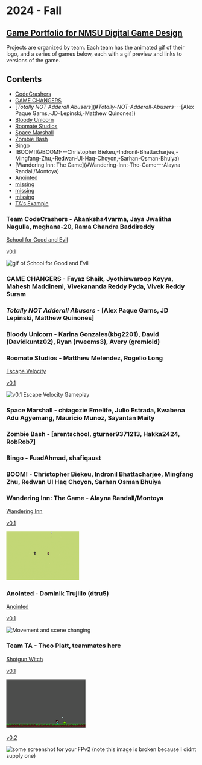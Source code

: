 # 2024 - Fall

## [Game Portfolio for NMSU Digital Game Design](/../index.md)

Projects are organized by team. Each team has the animated gif of their logo, and a series of games below, each with a gif preview and links to versions of the game.

## Contents

- [CodeCrashers](#Team-CodeCrashers----Akanksha4varma,-Jaya-Jwalitha-Nagulla,-meghana-20,-Rama-Chandra-Baddireddy)
- [GAME CHANGERS](#GAME-CHANGERS---Fayaz-Shaik,-Jyothiswaroop-Koyya,-Mahesh-Maddineni,-Vivekananda-Reddy-Pyda,-Vivek-Reddy-Suram)
- [*Totally NOT Adderall Abusers*](#*Totally-NOT-Adderall-Abusers*---[Alex Paque Garns,-JD-Lepinski,-Matthew Quinones])
- [Bloody Unicorn](#Bloody-Unicorn---Karina-Gonzales(kbg2201),-David-(Davidkuntz02),-Ryan-(rweems3),-Avery-(gremloid))
- [Roomate Studios](#Roomate-Studios---Matthew-Melendez,-Rogelio-Long)
- [Space Marshall](#Space-Marshall---chiagozie-Emelife,-Julio-Estrada,-Kwabena-Adu-Agyemang,-Mauricio-Munoz,-Sayantan-Maity)
- [Zombie Bash](#Zombie-Bash---[arentschool,-gturner9371213,-Hakka2424,-RobRob7])
- [Bingo](#Bingo---FuadAhmad,-shafiqaust)
- [BOOM!](#BOOM!---Christopher Biekeu,-Indronil-Bhattacharjee,-Mingfang-Zhu,-Redwan-Ul-Haq-Choyon,-Sarhan-Osman-Bhuiya)
- [Wandering Inn: The Game](#Wandering-Inn:-The-Game---Alayna Randall/Montoya)
- [Anointed](#Anointed---Dominik-Trujillo-(dtru5))
- [missing](#)
- [missing](#)
- [missing](#)
- [TA's Example](#Team-TA---Theo-Platt,-teammates-here)



### Team CodeCrashers -  Akanksha4varma, Jaya Jwalitha Nagulla, meghana-20, Rama Chandra Baddireddy
[School for Good and Evil](https://meghana-20.github.io/CodeCrashers/)

[v0.1](https://github.com/meghana-20/CodeCrashers/releases/tag/v0.1)

<img src="./art/school for good and evil_v01.gif" alt="gif of School for Good and Evil" height="128"/>

### GAME CHANGERS - Fayaz Shaik, Jyothiswaroop Koyya, Mahesh Maddineni, Vivekananda Reddy Pyda, Vivek Reddy Suram

### *Totally NOT Adderall Abusers* - [Alex Paque Garns, JD Lepinski, Matthew Quinones]

### Bloody Unicorn - Karina Gonzales(kbg2201), David (Davidkuntz02), Ryan (rweems3), Avery (gremloid)

### Roomate Studios - Matthew Melendez, Rogelio Long

[Escape Velocity](https://requestforcriticism.com/escape-velocity/)

[v0.1](https://github.com/requestforcriticism/escape-velocity/releases/tag/v0.1)

<img src="./roomate-studios/images/fpv1.gif" alt="v0.1 Escape Velocity Gameplay" height="128"/>

### Space Marshall - chiagozie Emelife, Julio Estrada, Kwabena Adu Agyemang, Mauricio Munoz, Sayantan Maity

### Zombie Bash - [arentschool, gturner9371213, Hakka2424, RobRob7]

### Bingo - FuadAhmad, shafiqaust

### BOOM! - Christopher Biekeu, Indronil Bhattacharjee, Mingfang Zhu, Redwan Ul Haq Choyon, Sarhan Osman Bhuiya

### Wandering Inn: The Game - Alayna Randall/Montoya
[Wandering Inn](https://alaynar.github.io/wanderingInnGame/wig/index.html)

[v0.1](https://github.com/alaynar/wanderingInnGame/releases/tag/v0.1)

<img src="./art/wanderingInnGame_v01.gif" alt="Dialogue Example" height="128"/>

### Anointed - Dominik Trujillo (dtru5)
[Anointed](https://dtru5.github.io/anointedv0.1/)

[v0.1](https://github.com/dtru5/cs477-project_game/releases/tag/v0.1)

<img src="./art/anointed.gif>" alt="Movement and scene changing" height="128"/>

### Team TA - Theo Platt, teammates here
[Shotgun Witch](./TAs_example/FPv1/shotgun_witch_FP1.html) 

[v0.1](https://github.com/Theo-Platt/Shotgun_Witch/releases/tag/v0.0.1) 

<img src="./TAs_example/images/FPv1.gif" alt="Player Character being melted by a green slime monster!" height="128"/>

[v0.2](https://github.com/Theo-Platt/Shotgun_Witch/releases/tag/v0.0.2)

<img src="./TAs_example/images/FPv2.gif" alt="some screenshot for your FPv2 (note this image is broken because I didnt supply one)" width="128"/>

